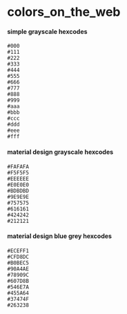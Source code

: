# colors_on_the_web

#### simple grayscale hexcodes
```
#000
#111
#222
#333
#444
#555
#666
#777
#888
#999
#aaa
#bbb
#ccc
#ddd
#eee
#fff
```

#### material design grayscale hexcodes
```
#FAFAFA
#F5F5F5
#EEEEEE
#E0E0E0
#BDBDBD
#9E9E9E
#757575
#616161
#424242
#212121
```

#### material design blue grey hexcodes
```
#ECEFF1
#CFD8DC
#B0BEC5
#90A4AE
#78909C
#607D8B
#546E7A
#455A64
#37474F
#263238
```
